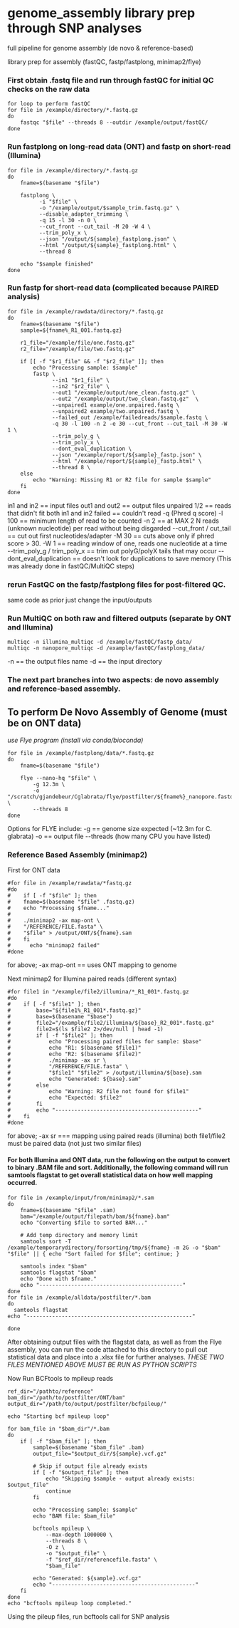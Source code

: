 # genome_assembly library prep through SNP analyses

full pipeline for genome assembly (de novo &amp; reference-based)

library prep for assembly (fastQC, fastp/fastplong, minimap2/flye)

### First obtain .fastq file and run through fastQC for initial QC checks on the raw data

```
for loop to perform fastQC
for file in /example/directory/*.fastq.gz
do
    fastqc "$file" --threads 8 --outdir /example/output/fastQC/
done
```

### Run fastplong on long-read data (ONT) and fastp on short-read (Illumina)
```
for file in /example/directory/*.fastq.gz
do
    fname=$(basename "$file")
    
    fastplong \
          -i "$file" \
          -o "/example/output/$sample_trim.fastq.gz" \
          --disable_adapter_trimming \
          -q 15 -l 30 -n 0 \
          --cut_front --cut_tail -M 20 -W 4 \
          --trim_poly_x \
          --json "/output/${sample}_fastplong.json" \
          --html "/output/${sample}_fastplong.html" \
          --thread 8 

	echo "$sample finished"
done
```

### Run fastp for short-read data (complicated because PAIRED analysis)

```
for file in /example/rawdata/directory/*.fastq.gz
do
    fname=$(basename "$file")
    sample=${fname%_R1_001.fastq.gz}
    
    r1_file="/example/file/one.fastq.gz"
    r2_file="/example/file/two.fastq.gz"
    
    if [[ -f "$r1_file" && -f "$r2_file" ]]; then
        echo "Processing sample: $sample"    
        fastp \
              --in1 "$r1_file" \
              --in2 "$r2_file" \
              --out1 "/example/output/one_clean.fastq.gz" \
              --out2 "/example/output/two_clean.fastq.gz"  \
              --unpaired1 example/one.unpaired.fastq \
              --unpaired2 example/two.unpaired.fastq \
              --failed_out /example/failedreads/$sample.fastq \
              -q 30 -l 100 -n 2 -e 30 --cut_front --cut_tail -M 30 -W 1 \
              --trim_poly_g \
              --trim_poly_x \
              --dont_eval_duplication \
              --json "/example/report/${sample}_fastp.json" \
              --html "/example/report/${sample}_fastp.html" \
              --thread 8 \
    else
        echo "Warning: Missing R1 or R2 file for sample $sample"
    fi
done
```
in1 and in2 == input files
out1 and out2 == output files
unpaired 1/2 == reads that didn't fit both in1 and in2
failed == couldn't read 
-q (Phred q score) 
-l 100 == minimum length of read to be counted
-n 2 == at MAX 2 N reads (unknown nucleotide) per read without being disgarded
--cut_front / cut_tail == cut out first nucleotides/adapter 
-M 30 == cuts above only if phred score > 30.
-W 1 == reading window of one, reads one nucleotide at a time
--trim_poly_g / trim_poly_x == trim out polyG/polyX tails that may occur
--dont_eval_duplication == doesn't look for duplications to save memory (This was already done in fastQC/MultiQC steps)



### rerun FastQC on the fastp/fastplong files for post-filtered QC. 
same code as prior just change the input/outputs

### Run MultiQC on both raw and filtered outputs (separate by ONT and Illumina) 

```
multiqc -n illumina_multiqc -d /example/fastQC/fastp_data/
multiqc -n nanopore_multiqc -d /example/fastQC/fastplong_data/
```
-n == the output files name
-d == the input directory


### The next part branches into two aspects: de novo assembly and reference-based assembly.

## To perform De Novo Assembly of Genome (must be on ONT data)
*use Flye program (install via conda/bioconda)*

```
for file in /example/fastplong/data/*.fastq.gz
do
    fname=$(basename "$file")
    
    flye --nano-hq "$file" \
        -g 12.3m \
        -o "/scratch/gjandebeur/Cglabrata/flye/postfilter/${fname%}_nanopore.fastq" \
        --threads 8
done
```
Options for FLYE include:
-g == genome size expected (~12.3m for C. glabrata)
-o == output file
--threads (how many CPU you have listed)

### Reference Based Assembly (minimap2) 

First for ONT data 
```
#for file in /example/rawdata/*fastq.gz
#do
#    if [ -f "$file" ]; then
#    fname=$(basename "$file" .fastq.gz)
#    echo "Processing $fname..."
#    
#    ./minimap2 -ax map-ont \
#    "/REFERENCE/FILE.fasta" \
#    "$file" > /output/ONT/${fname}.sam
#    fi
#      echo "minimap2 failed"
#done
```
for above; 
-ax map-ont == uses ONT mapping to genome 

Next minimap2 for Illumina paired reads (different syntax)

```
#for file1 in "/example/file2/illumina/*_R1_001*.fastq.gz
#do
#    if [ -f "$file1" ]; then
#        base="${file1%_R1_001*.fastq.gz}"
#        base=$(basename "$base")
#        file2="/example/file2/illumina/${base}_R2_001*.fastq.gz"
#        file2=$(ls $file2 2>/dev/null | head -1)
#        if [ -f "$file2" ]; then
#            echo "Processing paired files for sample: $base"
#            echo "R1: $(basename $file1)"
#            echo "R2: $(basename $file2)"
#            ./minimap -ax sr \
#            "/REFERENCE/FILE.fasta" \
#            "$file1" "$file2" > /output/illumina/${base}.sam
#            echo "Generated: ${base}.sam"
#        else
#            echo "Warning: R2 file not found for $file1"
#            echo "Expected: $file2"
#        fi
#        echo "---------------------------------------------"
#    fi
#done
```
for above;
-ax sr === mapping using paired reads (illumina)
both file1/file2 must be paired data (not just two similar files)

#### For both Illumina and ONT data, run the following on the output to convert to binary .BAM file and sort. Additionally, the following command will run samtools flagstat to get overall statistical data on how well mapping occurred.

```
for file in /example/input/from/minimap2/*.sam
do
    fname=$(basename "$file" .sam)
    bam="/example/output/filepath/bam/${fname}.bam"
    echo "Converting $file to sorted BAM..."
    
    # Add temp directory and memory limit
    samtools sort -T /example/temporarydirectory/forsorting/tmp/${fname} -m 2G -o "$bam" "$file" || { echo "Sort failed for $file"; continue; }
    
    samtools index "$bam"
    samtools flagstat "$bam"
    echo "Done with $fname."
    echo "---------------------------------------------"
done
for file in /example/alldata/postfilter/*.bam
do
  samtools flagstat
echo "----------------------------------------------------"

done
```

After obtaining output files with the flagstat data, as well as from the Flye assembly, you can run the code attached to this directory to pull out statistical data and place into a .xlsx file for further analyses. 
*THESE TWO FILES MENTIONED ABOVE MUST BE RUN AS PYTHON SCRIPTS* 

Now Run BCFtools to mpileup reads
```
ref_dir="/pathto/reference"
bam_dir="/path/to/postfilter/ONT/bam"
output_dir="/path/to/output/postfilter/bcfpileup/"  

echo "Starting bcf mpileup loop"

for bam_file in "$bam_dir"/*.bam
do
    if [ -f "$bam_file" ]; then
        sample=$(basename "$bam_file" .bam)
        output_file="$output_dir/${sample}.vcf.gz"
        
        # Skip if output file already exists
        if [ -f "$output_file" ]; then
            echo "Skipping $sample - output already exists: $output_file"
            continue
        fi
        
        echo "Processing sample: $sample"
        echo "BAM file: $bam_file"
        
        bcftools mpileup \
            --max-depth 1000000 \
            --threads 8 \
            -O z \
            -o "$output_file" \
            -f "$ref_dir/referencefile.fasta" \
            "$bam_file"
        
        echo "Generated: ${sample}.vcf.gz"
        echo "---------------------------------------------"
    fi
done
echo "bcftools mpileup loop completed."
```

Using the pileup files, run bcftools call for SNP analysis

